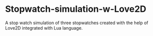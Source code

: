 # Stopwatch-simulation-w-Love2D
A stop watch simulation of three stopwatches created with the help of Love2D integrated with Lua language.
